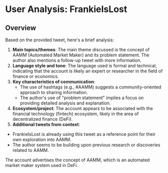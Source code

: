 # User Analysis: FrankieIsLost

## Overview

Based on the provided tweet, here's a brief analysis:

1. **Main topics/themes**: The main theme discussed is the concept of AAMM (Automated Market Maker) and its problem statement. The author also mentions a follow-up tweet with more information.
2. **Language style and tone**: The language used is formal and technical, indicating that the account is likely an expert or researcher in the field of finance or economics.
3. **Key characteristics of communication**:
   - The use of hashtags (e.g., #AAMM) suggests a community-oriented approach to sharing information.
   - The author's use of "problem statement" implies a focus on providing detailed analysis and explanation.
4. **Ecosystem/project**: The account appears to be associated with the financial technology (fintech) ecosystem, likely in the area of decentralized finance (DeFi).
5.  **Additional tweets from context**:
   - FrankieIsLost is already using this tweet as a reference point for their own exploration into AAMM.
   - The author seems to be building upon previous research or discoveries related to AAMM.

The account advertises the concept of AAMM, which is an automated market maker system used in DeFi.